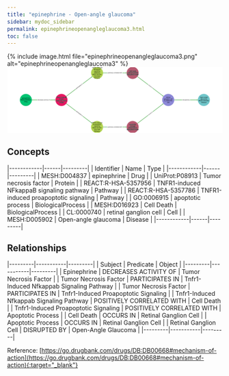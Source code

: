```yaml
---
title: "epinephrine - Open-angle glaucoma"
sidebar: mydoc_sidebar
permalink: epinephrineopenangleglaucoma3.html
toc: false 
---
```


{% include image.html file="epinephrineopenangleglaucoma3.png" alt="epinephrineopenangleglaucoma3" %}![Path Visualization](/images/epinephrineopenangleglaucoma3.png)

## Concepts

|------------|------|---------|
| Identifier | Name | Type    |
|------------|------|---------|
| MESH:D004837 | epinephrine | Drug |
| UniProt:P08913 | Tumor necrosis factor | Protein |
| REACT:R-HSA-5357956 | TNFR1-induced NFkappaB signaling pathway | Pathway |
| REACT:R-HSA-5357786 | TNFR1-induced proapoptotic signaling | Pathway |
| GO:0006915 | apoptotic process | BiologicalProcess |
| MESH:D016923 | Cell Death | BiologicalProcess |
| CL:0000740 | retinal ganglion cell | Cell |
| MESH:D005902 | Open-angle glaucoma | Disease |
|------------|------|---------|

## Relationships

|---------|-----------|---------|
| Subject | Predicate | Object  |
|---------|-----------|---------|
| Epinephrine | DECREASES ACTIVITY OF | Tumor Necrosis Factor |
| Tumor Necrosis Factor | PARTICIPATES IN | Tnfr1-Induced Nfkappab Signaling Pathway |
| Tumor Necrosis Factor | PARTICIPATES IN | Tnfr1-Induced Proapoptotic Signaling |
| Tnfr1-Induced Nfkappab Signaling Pathway | POSITIVELY CORRELATED WITH | Cell Death |
| Tnfr1-Induced Proapoptotic Signaling | POSITIVELY CORRELATED WITH | Apoptotic Process |
| Cell Death | OCCURS IN | Retinal Ganglion Cell |
| Apoptotic Process | OCCURS IN | Retinal Ganglion Cell |
| Retinal Ganglion Cell | DISRUPTED BY | Open-Angle Glaucoma |
|---------|-----------|---------|

Reference: [https://go.drugbank.com/drugs/DB:DB00668#mechanism-of-action](https://go.drugbank.com/drugs/DB:DB00668#mechanism-of-action){:target="_blank"}